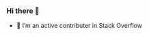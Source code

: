 ### Hi there 👋

<!--
**majurageerthan/majurageerthan** is a ✨ _special_ ✨ repository because its `README.md` (this file) appears on your GitHub profile.

- 🔭 I’m currently working as a Software engineer
<!--- 🌱 I’m currently learning Clean Cod-->

- 👯 I’m an active contributer in Stack Overflow

<!---
- 🤔 I’m looking for help with ...
- 💬 Ask me about ...
- 📫 How to reach me: ...
- 😄 Pronouns: ...
- ⚡ Fun fact: ... -->
